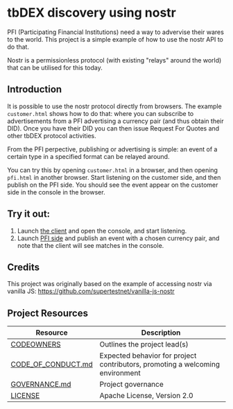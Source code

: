 # tbDEX discovery using nostr

PFI (Participating Financial Institutions) need a way to advervise their wares to the world. This project is a simple example of how to use the nostr API to do that.

Nostr is a permissionless protocol (with existing "relays" around the world) that can be utilised for this today.  

## Introduction

It is possible to use the nostr protocol directly from browsers. The example `customer.html` shows how to do that: where you can subscribe to advertisements from a PFI advertising a currency pair (and thus obtain their DID). Once you have their DID you can then issue Request For Quotes and other tbDEX protocol activities. 

From the PFI perpective, publishing or advertising is simple: an event of a certain type in a specified format can be relayed around. 

You can try this by opening `customer.html` in a browser, and then opening `pfi.html` in another browser. Start listening on the customer side, and then publish on the PFI side. You should see the event appear on the customer side in the console in the browser. 

## Try it out: 

1) Launch <a href="https://raw.githack.com/TBD54566975/tbdex-discovery-nostr/main/customer.html" target="_blank">the client</a> and open the console, and start listening. 
2) Launch <a href="https://raw.githack.com/TBD54566975/tbdex-discovery-nostr/main/pfi.html">PFI side</a> and publish an event with a chosen currency pair, and note that the client will see matches in the console.


## Credits

This project was originally based on the example of accessing nostr via vanilla JS: https://github.com/supertestnet/vanilla-js-nostr 


## Project Resources

| Resource                                   | Description                                                                    |
| ------------------------------------------ | ------------------------------------------------------------------------------ |
| [CODEOWNERS](./CODEOWNERS)                 | Outlines the project lead(s)                                                   |
| [CODE_OF_CONDUCT.md](./CODE_OF_CONDUCT.md) | Expected behavior for project contributors, promoting a welcoming environment |
| [GOVERNANCE.md](./GOVERNANCE.md)           | Project governance                                                             |
| [LICENSE](./LICENSE)                       | Apache License, Version 2.0                                                    |
